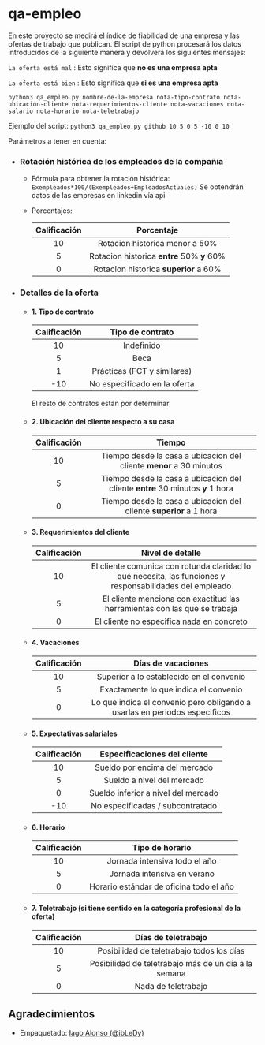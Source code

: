# qa-empleo

En este proyecto se medirá el índice de fiabilidad de una empresa y las ofertas de trabajo que publican.
El script de python procesará los datos introducidos de la siguiente manera y devolverá los siguientes mensajes:

`La oferta está mal` : Esto significa que **no es una empresa apta**

`La oferta está bien` : Esto significa que **si es una empresa apta**


```python3 qa_empleo.py nombre-de-la-empresa nota-tipo-contrato nota-ubicación-cliente nota-requerimientos-cliente nota-vacaciones nota-salario nota-horario nota-teletrabajo```

Ejemplo del script:
```python3 qa_empleo.py github 10 5 0 5 -10 0 10```

Parámetros a tener en cuenta:
* ### Rotación histórica de los empleados de la compañía
    * Fórmula para obtener la rotación histórica: `Exempleados*100/(Exempleados+EmpleadosActuales)` Se obtendrán datos de
        las empresas en linkedin vía api
    * Porcentajes:

        | Calificación | Porcentaje
        | :------: |  :------: |
        10 | Rotacion historica menor a 50%
        5 |  Rotacion historica **entre** 50% **y** 60%
        0 |  Rotacion historica **superior** a 60%

* ### Detalles de la oferta
    *   #### 1. Tipo de contrato

          | Calificación | Tipo de contrato
        | :------: |  :------: |
        10 | Indefinido
        5 |  Beca
        1 | Prácticas (FCT y similares)
        -10 | No especificado en la oferta

        El resto de contratos están por determinar

    *   #### 2. Ubicación del cliente respecto a su casa

        | Calificación | Tiempo
        | :------: |  :------: |
        10 | Tiempo desde la casa a ubicacion del cliente **menor** a  30 minutos
        5 |  Tiempo desde la casa a ubicacion del cliente  **entre** 30 minutos **y** 1 hora
        0 |  Tiempo desde la casa a ubicacion del cliente **superior** a 1 hora

    *   #### 3. Requerimientos del cliente

        | Calificación | Nivel de detalle
        | :------: |  :------: |
        10 | El cliente comunica con rotunda claridad lo qué necesita, las funciones y responsabilidades del empleado
        5 |  El cliente menciona con exactitud las herramientas con las que se trabaja
        0 |  El cliente no especifica nada en concreto

    *   #### 4. Vacaciones

        | Calificación | Días de vacaciones
        | :------: |  :------: |
        10 | Superior a lo establecido en el convenio
        5 | Exactamente lo que indica el convenio
        0 | Lo que indica el convenio pero obligando a usarlas en periodos especificos

    *   #### 5. Expectativas salariales
        | Calificación | Especificaciones del cliente
        | :------: |  :------: |
        10 | Sueldo por encima del mercado
        5 | Sueldo a nivel del mercado
        0 | Sueldo inferior a nivel del mercado
        -10 | No especificadas / subcontratado

    *   #### 6. Horario
        | Calificación | Tipo de horario
        | :------: |  :------: |
        10 | Jornada intensiva todo el año
        5 | Jornada intensiva en verano
        0 | Horario estándar de oficina todo el año

    *   #### 7. Teletrabajo (si tiene sentido en la categoría profesional de la oferta)
        | Calificación | Días de teletrabajo
        | :------: |  :------: |
        10 | Posibilidad de teletrabajo todos los días
        5 | Posibilidad de teletrabajo más de un día a la semana
        0 | Nada de teletrabajo

## Agradecimientos

* Empaquetado: [Iago Alonso (@ibLeDy)](https://github.com/ibLeDy)

